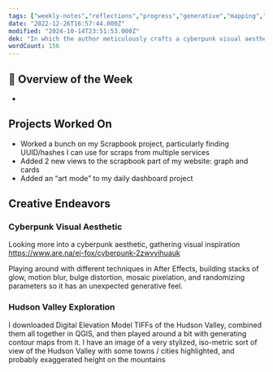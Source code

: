 ```yaml
---
tags: ["weekly-notes","reflections","progress","generative","mapping","hudsonvalley","visualization"]
date: "2022-12-26T16:57:44.000Z"
modified: "2024-10-14T23:51:53.000Z"
dek: "In which the author meticulously crafts a cyberpunk visual aesthetic and explores the Hudson Valley through digital elevation models and contour maps."
wordCount: 156
---
```

## 🌟 Overview of the Week
-

## Projects Worked On
- Worked a bunch on my Scrapbook project, particularly finding UUID/hashes I can use for scraps from multiple services
- Added 2 new views to the scrapbook part of my website: graph and cards
- Added an “art mode” to my daily dashboard project

## Creative Endeavors

### Cyberpunk Visual Aesthetic

Looking more into a cyberpunk aesthetic, gathering visual inspiration <https://www.are.na/ej-fox/cyberpunk-2zwvyihuauk>

Playing around with different techniques in After Effects, building stacks of glow, motion blur, bulge distortion, mosaic pixelation, and randomizing parameters so it has an unexpected generative feel.

### Hudson Valley Exploration

I downloaded Digital Elevation Model TIFFs of the Hudson Valley, combined them all together in QGIS, and then played around a bit with generating contour maps from it. I have an image of a very stylized, iso-metric sort of view of the Hudson Valley with some towns / cities highlighted, and probably exaggerated height on the mountains
